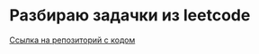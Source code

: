 # Разбираю задачки из leetcode

[Ссылка на репозиторий с кодом](https://github.com/alexander-pimenov/leetcodetasks.git) </br>

